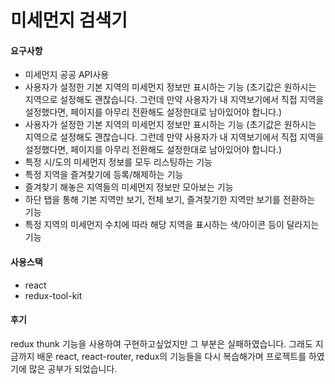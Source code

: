# 미세먼지 검색기


#### 요구사항
- 미세먼지 공공 API사용
- 사용자가 설정한 기본 지역의 미세먼지 정보만 표시하는 기능 (초기값은 원하시는 지역으로 설정해도 괜찮습니다. 그런데 만약 사용자가 내 지역보기에서 직접 지역을 설정했다면, 페이지를 아무리 전환해도 설정한대로 남아있어야 합니다.)
- 사용자가 설정한 기본 지역의 미세먼지 정보만 표시하는 기능 (초기값은 원하시는 지역으로 설정해도 괜찮습니다. 그런데 만약 사용자가 내 지역보기에서 직접 지역을 설정했다면, 페이지를 아무리 전환해도 설정한대로 남아있어야 합니다.)
- 특정 시/도의 미세먼지 정보를 모두 리스팅하는 기능
- 특정 지역을 즐겨찾기에 등록/해제하는 기능
- 즐겨찾기 해놓은 지역들의 미세먼지 정보만 모아보는 기능
- 하단 탭을 통해 기본 지역만 보기, 전체 보기, 즐겨찾기한 지역만 보기를 전환하는 기능
- 특정 지역의 미세먼지 수치에 따라 해당 지역을 표시하는 색/아이콘 등이 달라지는 기능

#### 사용스택
- react
- redux-tool-kit

#### 후기
redux thunk 기능을 사용하여 구현하고싶었지만 그 부분은 실패하였습니다. 그래도 지금까지 배운 react, react-router, redux의 기능들을 다시 복습해가며 프로젝트를 하였기에 많은 공부가 되었습니다.
